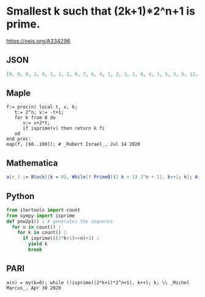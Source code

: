 # Smallest k such that \(2k\+1\)\*2^n\+1 is prime\.
https://oeis.org/A334296
## JSON
```JSON
[0, 0, 0, 2, 0, 1, 1, 2, 0, 7, 6, 4, 1, 2, 3, 2, 0, 4, 1, 5, 3, 5, 12, 22, 22, 2, 3, 7, 6, 11, 1, 17, 21, 4, 37, 29, 1, 7, 7, 2, 13, 1, 4, 4, 7, 17, 9, 13, 7, 11, 3, 8, 3, 25, 24, 2, 13, 14, 49, 13, 15, 26, 52, 4, 12, 4, 1, 4, 15, 11, 19, 19, 63, 11, 33, 2, 46]
```
## Maple
```Maple
f:= proc(n) local t, v, k;
   t:= 2^n; v:= -t+1;
   for k from 0 do
      v:= v+2*t;
      if isprime(v) then return k fi
   od
end proc:
map(f, [$0..100]); # _Robert Israel_, Jul 14 2020
```
## Mathematica
```Mathematica
a[n_] := Block[{k = 0}, While[! PrimeQ[(2 k + 1) 2^n + 1], k++]; k]; Array[a, 77, 0] (* _Giovanni Resta_, May 08 2020 *)
```
## Python
```Python
from itertools import count
from sympy import isprime
def pow2p1() : # generates the sequence
  for n in count() :
    for k in count() :
      if isprime(((2*k+1)<<n)+1) :
        yield k
        break
```
## PARI
```PARI
a(n) = my(k=0); while (!isprime((2*k+1)*2^n+1), k++); k; \\ _Michel Marcus_, Apr 30 2020
```
